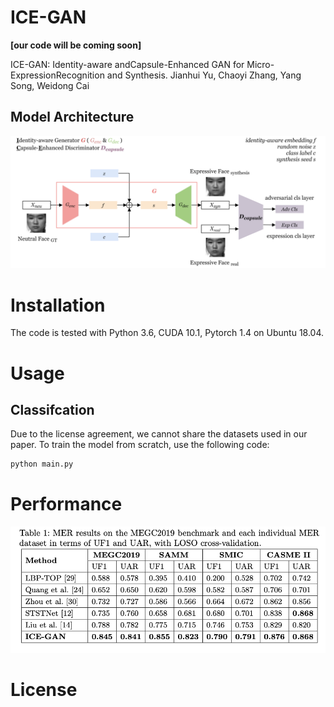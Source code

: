 # ICE-GAN
**\[our code will be coming soon]**

ICE-GAN: Identity-aware andCapsule-Enhanced GAN for Micro-ExpressionRecognition and Synthesis.
Jianhui Yu, Chaoyi Zhang, Yang Song, Weidong Cai
## Model Architecture
![model architecture](/images/model.png)

# Installation
The code is tested with Python 3.6, CUDA 10.1, Pytorch 1.4 on Ubuntu 18.04.

# Usage
## Classifcation
Due to the license agreement, we cannot share the datasets used in our paper.
To train the model from scratch, use the following code:
```python
python main.py
```
# Performance
![Model performance](/images/performance.png)
# License
